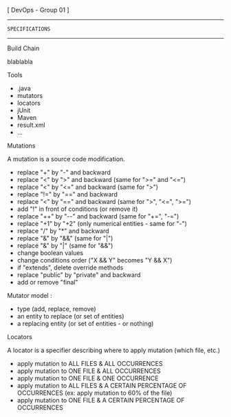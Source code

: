 [ DevOps - Group 01 ]

------------------------
	SPECIFICATIONS
------------------------

Build Chain

blablabla


Tools

- .java
- mutators
- locators
- jUnit
- Maven
- result.xml
- ...


Mutations

A mutation is a source code modification.

- replace "+" by "-" and backward
- replace "<" by ">" and backward (same for ">=" and "<=")
- replace "<" by "<=" and backward (same for ">")
- replace "!=" by "==" and backward
- replace "<" by "==" and backward (same for ">", "<=", ">=")
- add "!" in front of conditions (or remove it)
- replace "++" by "--" and backward (same for "+=", "-=")
- replace "+1" by "+2" (only numerical entities - same for "-") 
- replace "/" by "*" and backward
- replace "&" by "&&" (same for "|")
- replace "&" by "|" (same for "&&")
- change boolean values
- change conditions order ("X && Y" becomes "Y && X")
- if "extends", delete override methods
- replace "public" by "private" and backward
- add or remove "final"


Mutator model :
- type (add, replace, remove)
- an entity to replace (or set of entities)
- a replacing entity  (or set of entities - or nothing)


Locators

A locator is a specifier describing where to apply mutation (which file, etc.)

- apply mutation to ALL FILES & ALL OCCURRENCES 
- apply mutation to ONE FILE & ALL OCCURRENCES
- apply mutation to ONE FILE & ONE OCCURRENCE
- apply mutation to ALL FILES & A CERTAIN PERCENTAGE OF OCCURRENCES (ex: apply mutation to 60% of the file)
- apply mutation to ONE FILE & A CERTAIN PERCENTAGE OF OCCURRENCES
